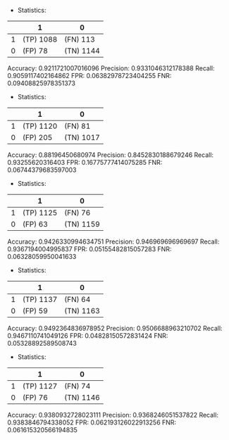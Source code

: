 * Statistics: 

|          |    1     |    0     |
|----------|----------|----------|
|    1     |(TP) 1088 | (FN) 113 |
|    0     | (FP) 78  |(TN) 1144 |
Accuracy: 0.9211721007016096
Precision: 0.9331046312178388
Recall: 0.9059117402164862
FPR: 0.06382978723404255
FNR: 0.09408825978351373
* Statistics: 

|          |    1     |    0     |
|----------|----------|----------|
|    1     |(TP) 1120 | (FN) 81  |
|    0     | (FP) 205 |(TN) 1017 |
Accuracy: 0.88196450680974
Precision: 0.8452830188679246
Recall: 0.93255620316403
FPR: 0.16775777414075285
FNR: 0.06744379683597003
* Statistics: 

|          |    1     |    0     |
|----------|----------|----------|
|    1     |(TP) 1125 | (FN) 76  |
|    0     | (FP) 63  |(TN) 1159 |
Accuracy: 0.9426330994634751
Precision: 0.946969696969697
Recall: 0.9367194004995837
FPR: 0.05155482815057283
FNR: 0.06328059950041633
* Statistics: 

|          |    1     |    0     |
|----------|----------|----------|
|    1     |(TP) 1137 | (FN) 64  |
|    0     | (FP) 59  |(TN) 1163 |
Accuracy: 0.9492364836978952
Precision: 0.9506688963210702
Recall: 0.9467110741049126
FPR: 0.04828150572831424
FNR: 0.05328892589508743
* Statistics: 

|          |    1     |    0     |
|----------|----------|----------|
|    1     |(TP) 1127 | (FN) 74  |
|    0     | (FP) 76  |(TN) 1146 |
Accuracy: 0.9380932728023111
Precision: 0.9368246051537822
Recall: 0.9383846794338052
FPR: 0.062193126022913256
FNR: 0.061615320566194835